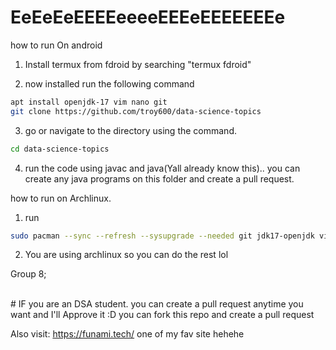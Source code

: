 # EeEeEeEEEEeeeeEEEeEEEEEEEe


how to run On android

1. Install termux from fdroid by searching "termux fdroid"

2. now installed run the following command
```sh
apt install openjdk-17 vim nano git
git clone https://github.com/troy600/data-science-topics
```
3. go or navigate to the directory using the command.
```sh
cd data-science-topics
```
4. run the code using javac and java(Yall already know this).. you can create any java programs on this folder and create a pull request.

how to run on Archlinux.
1. run
```sh
sudo pacman --sync --refresh --sysupgrade --needed git jdk17-openjdk vim  # (-Syu --needed for short) you can use 8/18/13 if you want 
```
2. You are using archlinux so you can do the rest lol

Group 8;

<br>
# IF you are an DSA student. you can create a pull request anytime you want and I'll Approve it :D
you can fork this repo and create a pull request


<br>

Also visit: https://funami.tech/ one of my fav site hehehe
